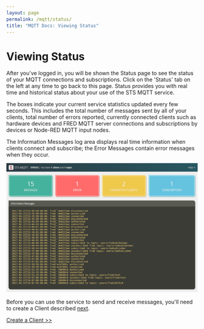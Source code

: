 ```yaml
---
layout: page
permalink: /mqtt/status/
title: "MQTT Docs: Viewing Status"
---
```


# Viewing Status

After you've logged in, you will be shown the Status page to see the status of your MQTT connections and subscriptions.  Click on the 'Status' tab on the left at any time to go back to this page.  Status provides you with real time and historical status about your use of the STS MQTT service.

The boxes indicate your current service statistics updated every few seconds. This includes the total number of messages sent by all of your clients, total number of errors reported, currently connected clients such as hardware devices and FRED MQTT server connections and subscriptions by devices or Node-RED MQTT input nodes.

The Information Messages log area displays real time information when clients connect and subscribe; the Error Messages contain error messages when they occur.

![status_page.png](/assets/images/mqtt_status_page.png)

Before you can use the service to send and receive messages, you'll need to create a Client described [next](/mqtt/create-client/).

[Create a Client >>](/mqtt/create-client/)
